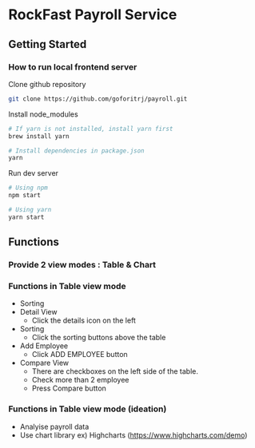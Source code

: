 # RockFast Payroll Service

## Getting Started

### How to run local frontend server

Clone github repository

```bash
git clone https://github.com/goforitrj/payroll.git
```

Install node_modules

```bash
# If yarn is not installed, install yarn first
brew install yarn

# Install dependencies in package.json
yarn
```

Run dev server

```bash
# Using npm
npm start

# Using yarn
yarn start
```

## Functions

### Provide 2 view modes : Table & Chart

### Functions in Table view mode
* Sorting
* Detail View
    * Click the details icon on the left
* Sorting
    * Click the sorting buttons above the table
* Add Employee
    * Click ADD EMPLOYEE button
* Compare View
    * There are checkboxes on the left side of the table.
    * Check more than 2 employee
    * Press Compare button

### Functions in Table view mode (ideation)

* Analyise payroll data
* Use chart library ex) Highcharts (https://www.highcharts.com/demo)


